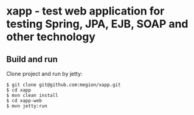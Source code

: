 # xapp - test web application for testing Spring, JPA, EJB, SOAP and other technology 

## Build and run

Clone project and run by jetty:

    $ git clone git@github.com:megion/xapp.git
    $ cd xapp
    $ mvn clean install
    $ cd xapp-web
    $ mvn jetty:run